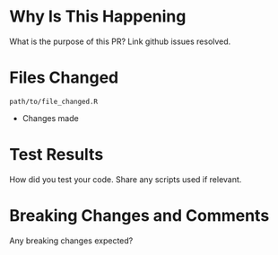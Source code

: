 # Why Is This Happening
What is the purpose of this PR? Link github issues resolved.

# Files Changed
`path/to/file_changed.R`
- Changes made

# Test Results
How did you test your code. Share any scripts used if relevant.

# Breaking Changes and Comments
Any breaking changes expected?